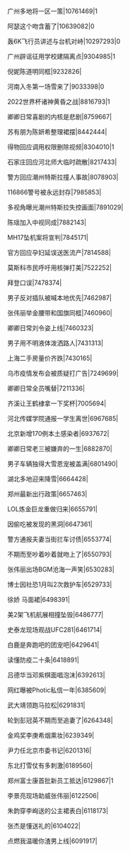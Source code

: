 广州多地将一区一策|10761469|1

阿瑟这个吻含蓄了|10639082|0

轰6K飞行员讲述与台机对峙|10297293|0

广州辟谣征用学校建隔离点|9304985|1

倪妮陈道明同框|9232826|

河南入冬第一场雪来了|9033398|0

2022世界杯诸神黄昏之战|8816793|1

卿卿日常喜剧的内核是悲剧|8759667|

苏有朋为陈妍希整理裙摆|8442444|

得物回应调用权限删除视频|8304010|1

石家庄回应河北师大临时疏散|8217433|

警方回应潮州特斯拉撞人事故|8078903|

116866警号被永远封存|7985853|

多视角曝光潮州特斯拉失控画面|7891029|

陈瑶加入中视同成|7882143|

MH17坠机案将宣判|7845171|

官方回应孕妇延误送医流产|7814588|

莫斯科市民呼吁用核弹打美|7522252|

拜登口误|7478374|

男子反对插队被喊本地优先|7462987|

张伟丽举金腰带和国旗同框|7460960|

卿卿日常刘令姿上线|7460323|

男子用不明液体泼洒路人|7431313|

上海二手房量价齐跌|7430165|

乌市疫情发布会被质疑打广告|7249699|

卿卿日常全员嘴替|7211336|

齐溪让王鹤棣拿一下奖杯|7005694|

河北传媒学院通报一学生离世|6967685|

北京新增170例本土感染者|6937672|

卿卿日常老三被嫌弃的一生|6882870|

男子车辆独得大雪恩宠被盖满|6801490|

湖北多地迎来降雪|6664428|

郑州最新出行政策|6657463|

LOL炼金巨龙重做归来|6655791|

因偷吃被发现的黑洞|6647361|

警方通报夫妻当街拦车讨债|6553774|

不期而至吵着吵着就吻上了|6550793|

张伟丽出场BGM沧海一声笑|6530283|

博士因社恐1月叫2次救护车|6529733|

徐娇 马面裙|6498391|

美2架飞机航展相撞坠毁|6486777|

史泰龙现场观战UFC281|6461714|

白鹿是奔跑吧的团宠吧|6429641|

读懂防疫二十条|6418891|

吕德华当邓紫棋面唱泡沫|6392613|

网红曝被Photic私信一年|6385609|

武大靖领跑马拉松|6291831|

轮到彭冠英不期而至追妻了|6264348|

金鸡奖李庚希烟熏妆|6239349|

尹力任北京市委书记|6201316|

东北打雪仗有多刺激|6189560|

郑州富士康首批新员工抵达|6129867|1

李景亮现场助威张伟丽|6122506|

朱韵穿李峋送的公主裙表白|6118173|

张杰是懂送礼的|6104022|

点燃我温暖你渣男上线|6091917|

